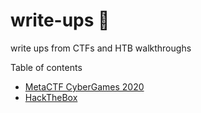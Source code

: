 # write-ups :triangular_flag_on_post:
write ups from CTFs and HTB walkthroughs

Table of contents 

- [MetaCTF CyberGames 2020](https://github.com/siinatra35/write-ups/tree/main/MetaCTF%20CyberGames%202020)
- [HackTheBox](https://github.com/siinatra35/write-ups/tree/main/HTB)

